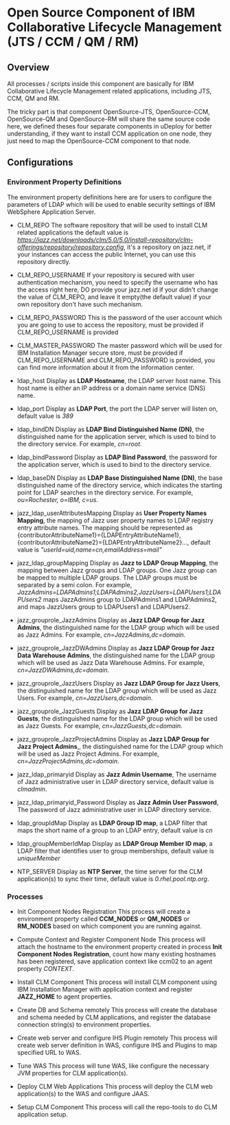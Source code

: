 # Open Source Component of IBM Collaborative Lifecycle Management (JTS / CCM / QM / RM)

## Overview
All processes / scripts inside this component are basically for IBM Collaborative Lifecycle Management related applications, including JTS, CCM, QM and RM.

The tricky part is that component OpenSource-JTS, OpenSource-CCM, OpenSource-QM and OpenSource-RM will share the same source code here, we defined theses four separate components in uDeploy for better understanding, if they want to install CCM application on one node, they just need to map the OpenSource-CCM component to that node.

## Configurations

### Environment Property Definitions
The environment property definitions here are for users to configure the parameters of LDAP which will be used to enable security settings of IBM WebSphere Application Server.

* CLM_REPO
The software repository that will be used to install CLM related applications the default value is *https://jazz.net/downloads/clm/5.0/5.0/install-repository/clm-offerings/repository/repository.config*, it's a repository on jazz.net, if your instances can access the public Internet, you can use this repository directly.

* CLM_REPO_USERNAME
If your repository is secured with user authentication mechanism, you need to specify the username who has the access right here, DO provide your jazz.net id if your didn't change the value of CLM_REPO, and leave it empty(the default value) if your own repository don't have such mechanism.

* CLM_REPO_PASSWORD
This is the password of the user account which you are going to use to access the repository, must be provided if CLM_REPO_USERNAME is provided

* CLM_MASTER_PASSWORD
The master password which will be used for IBM Installation Manager secure store, must be provided if CLM_REPO_USERNAME and CLM_REPO_PASSWORD is provided, you can find more information about it from the information center.

* ldap_host
Display as **LDAP Hostname**, the LDAP server host name. This host name is either an IP address or a domain name service (DNS) name.

* ldap_port
Display as **LDAP Port**, the port the LDAP server will listen on, default value is *389*

* ldap_bindDN
Display as **LDAP Bind Distinguished Name (DN)**, the distinguished name for the application server, which is used to bind to the directory service. For example, *cn=root*.

* ldap_bindPassword
Display as **LDAP Bind Password**, the password for the application server, which is used to bind to the directory service.

* ldap_baseDN
Display as **LDAP Base Distinguished Name (DN)**, the base distinguished name of the directory service, which indicates the starting point for LDAP searches in the directory service. For example, *ou=Rochester, o=IBM, c=us*.

* jazz_ldap_userAttributesMapping
Display as **User Property Names Mapping**, the mapping of Jazz user property names to LDAP registry entry attribute names. The mapping should be represented as {contributorAttributeName1}={LDAPEntryAttributeName1}, {contributorAttributeName2}={LDAPEntryAttributeName2}..., default value is *"userId=uid,name=cn,emailAddress=mail"*

* jazz_ldap_groupMapping
Display as **Jazz to LDAP Group Mapping**, the mapping between Jazz groups and LDAP groups. One Jazz group can be mapped to multiple LDAP groups. The LDAP groups must be separated by a semi colon. For example, *JazzAdmins=LDAPAdmins1;LDAPAdmins2,JazzUsers=LDAPUsers1;LDAPUsers2* maps JazzAdmins group to LDAPAdmins1 and LDAPAdmins2, and maps JazzUsers group to LDAPUsers1 and LDAPUsers2.

* jazz_grouprole_JazzAdmins
Display as **Jazz LDAP Group for Jazz Admins**, the distinguished name for the LDAP group which will be used as Jazz Admins. For example, *cn=JazzAdmins,dc=domain*.

* jazz_grouprole_JazzDWAdmins
Display as **Jazz LDAP Group for Jazz Data Warehouse Admins**, the distinguished name for the LDAP group which will be used as Jazz Data Warehouse Admins. For example, *cn=JazzDWAdmins,dc=domain*.

* jazz_grouprole_JazzUsers
Display as **Jazz LDAP Group for Jazz Users**, the distinguished name for the LDAP group which will be used as Jazz Users. For example, *cn=JazzUsers,dc=domain*.

* jazz_grouprole_JazzGuests
Display as **Jazz LDAP Group for Jazz Guests**, the distinguished name for the LDAP group which will be used as Jazz Guests. For example, *cn=JazzGuests,dc=domain*.

* jazz_grouprole_JazzProjectAdmins
Display as **Jazz LDAP Group for Jazz Project Admins**,, the distinguished name for the LDAP group which will be used as Jazz Project Admins. For example, *cn=JazzProjectAdmins,dc=domain*.

* jazz_ldap_primaryid
Display as **Jazz Admin Username**, The username of Jazz administrative user in LDAP directory service, default value is *clmadmin*.

* jazz_ldap_primaryid_Password
Display as **Jazz Admin User Password**, The password of Jazz administrative user in LDAP directory service.

* ldap_groupIdMap
Display as **LDAP Group ID map**, a LDAP filter that maps the short name of a group to an LDAP entry, default value is *cn*

* ldap_groupMemberIdMap
Display as **LDAP Group Member ID map**, a LDAP filter that identifies user to group memberships, default value is *uniqueMember*

* NTP_SERVER
Display as **NTP Server**, the time server for the CLM application(s) to sync their time, default value is *0.rhel.pool.ntp.org*.


### Processes

* Init Component Nodes Registration
This process will create a environment property called **CCM_NODES** or **QM_NODES** or **RM_NODES** based on which component you are running against.

* Compute Context and Register Component Node
This process will attach the hostname to the environment property created in process **Init Component Nodes Registration**, count how many existing hostnames has been registered, save application context like ccm02 to an agent property *CONTEXT*.

* Install CLM Component
This process will install CLM component using IBM Installation Manager with application context and register **JAZZ_HOME** to agent properties.

* Create DB and Schema remotely
This process will create the database and schema needed by CLM applications, and register the database connection string(s) to environment properties.

* Create web server and configure IHS Plugin remotely
This process will create web server definition in WAS, configure IHS and Plugins to map specified URL to WAS.

* Tune WAS
This process will tune WAS, like configure the necessary JVM properties for CLM application(s).

* Deploy CLM Web Applications
This process will deploy the CLM web application(s) to the WAS and configure JAAS.

* Setup CLM Component
This process will call the repo-tools to do CLM application setup.
